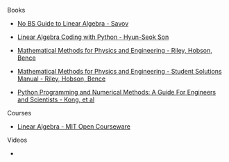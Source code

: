 Books

* [No BS Guide to Linear Algebra - Savov](https://nobsmath.com)

* [Linear Algebra Coding with Python - Hyun-Seok Son](https://www.goodreads.com/book/show/54619033-linear-algebra-coding-with-python)

* [Mathematical Methods for Physics and Engineering - Riley, Hobson, Bence](https://www.cambridge.org/core/books/mathematical-methods-for-physics-and-engineering/911A43AE1CF224743D32707FCC4AE0EB)

* [Mathematical Methods for Physics and Engineering - Student Solutions Manual - Riley, Hobson, Bence](https://www.cambridge.org/highereducation/books/student-solution-manual-for-mathematical-methods-for-physics-and-engineering-third-edition/1D37BB529AEA8F3DA59E31EC7C7039C0?chapterId=CBO9780511816130A009#contents)

* [Python Programming and Numerical Methods: A Guide For Engineers and Scientists - Kong, et al](https://pythonnumericalmethods.berkeley.edu/notebooks/Index.html)

Courses

* [Linear Algebra - MIT Open Courseware](https://ocw.mit.edu/courses/18-06-linear-algebra-spring-2010/)

Videos

* 
